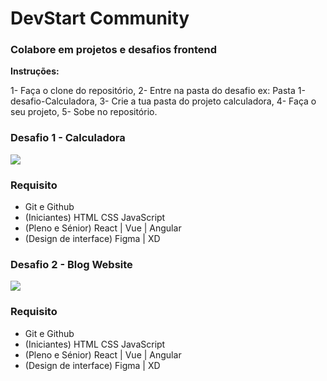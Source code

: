 


### 

<div class='center'>
    <div>
        <h1>DevStart Community</h1>
        <h3>Colabore em projetos e desafios frontend</h3>
        <strong>Instruções:</strong>
        <p>
            1- Faça o clone do repositório,
            2- Entre na pasta do desafio ex: Pasta 1-desafio-Calculadora,
            3- Crie a tua pasta do projeto calculadora, 
            4- Faça o seu projeto, 
            5- Sobe no repositório.
        </p>
    </div>
    <div class='desafio'>
        <h3>Desafio 1 - Calculadora</h3>
        <div>
            <img src='https://cdn.hashnode.com/res/hashnode/image/upload/v1631766409611/zDDhlwDmB.jpeg?auto=compress,format&format=webp'/>
        </div>
         <h3>Requisito</h3>
         <ul>
            <li>Git e Github</li>
            <li><span>(Iniciantes)</span> HTML CSS JavaScript</li>
            <li><span>(Pleno e Sénior)</span> React | Vue | Angular </li>
            <li> <span>(Design de interface)</span> Figma | XD </li>
         </ul>
    </div>
    <div class='desafio'>
    <!-- fff -->
        <h3>Desafio 2 - Blog Website</h3>
        <div>
            <img src='https://cdn.hashnode.com/res/hashnode/image/upload/v1631767024505/xnscZY4N1.webp?auto=compress,format&format=webp'/>
        </div>
         <h3>Requisito</h3>
         <ul>
            <li>Git e Github</li>
            <li><span>(Iniciantes)</span> HTML CSS JavaScript</li>
            <li><span>(Pleno e Sénior)</span> React | Vue | Angular </li>
            <li> <span>(Design de interface)</span> Figma | XD </li>
         </ul>
    </div>
</div>